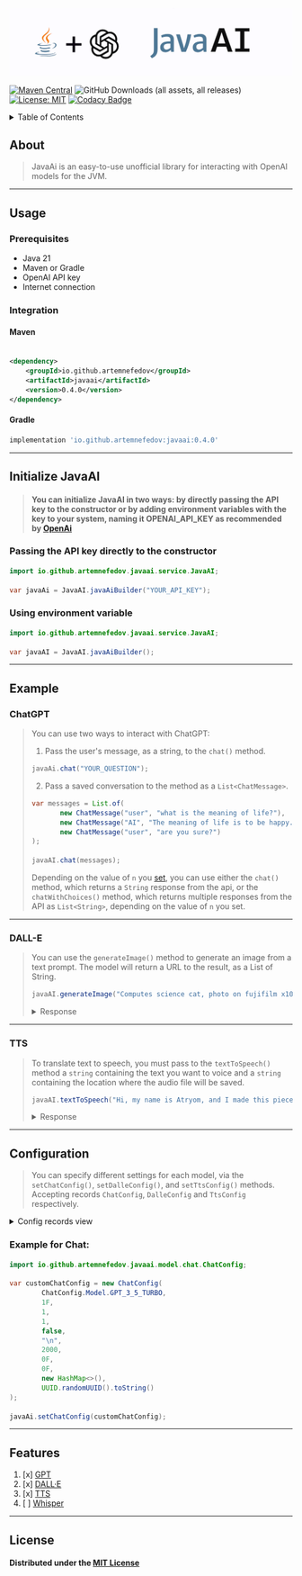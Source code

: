 ![JavaAI logo](https://github.com/artemnefedov/JavaAI/blob/resource/img/javaAi_logo.png?raw=true)

[![Maven Central](https://img.shields.io/maven-central/v/io.github.artemnefedov/javaai.svg?label=Maven%20Central&logo=apachemaven)](https://central.sonatype.com/artifact/io.github.artemnefedov/javaai/)
![GitHub Downloads (all assets, all releases)](https://img.shields.io/github/downloads/artemnefedov/JavaAI/total)
[![License: MIT](https://img.shields.io/badge/License-MIT-yellow.svg)](https://github.com/artemnefedov/JavaAI/blob/main/LICENSE)
[![Codacy Badge](https://app.codacy.com/project/badge/Grade/1194ce221f4f46ed950d4b05e6fd248c)](https://app.codacy.com/gh/artemnefedov/JavaAI/dashboard?utm_source=gh&utm_medium=referral&utm_content=&utm_campaign=Badge_grade)



<details> <summary>Table of Contents</summary>

- [About](#about)
- [Usage](#usage)
    - [Prerequisites](#prerequisites)
    - [Integration](#integration)
        - [Maven](#maven)
        - [Gradle](#gradle)
    - [Initialize JavaAI](#initialize-javaai)
        - [Passing the API key directly to the constructor](#passing-the-api-key-directly-to-the-constructor)
        - [Using environment variable](#using-environment-variable)
    - [Example](#example)
        - [ChatGPT](#chatgpt)
        - [DALL-E](#dall-e)
        - [TTS](#tts)
    - [Configuration](#configuration)
- [Features](#features)
- [License](#license)

</details>

## About

> JavaAi is an easy-to-use unofficial library for interacting with OpenAI models for the JVM.
---

## Usage

### Prerequisites

- Java 21
- Maven or Gradle
- OpenAI API key
- Internet connection

### Integration

#### Maven

```xml

<dependency>
    <groupId>io.github.artemnefedov</groupId>
    <artifactId>javaai</artifactId>
    <version>0.4.0</version>
</dependency>
```

#### Gradle

```groovy
implementation 'io.github.artemnefedov:javaai:0.4.0'
```

---

## Initialize JavaAI

> #### You can initialize JavaAI in two ways: by directly passing the API key to the constructor or by adding environment variables with the key to your system, naming it OPENAI_API_KEY as recommended by [OpenAi](https://help.openai.com/en/articles/5112595-best-practices-for-api-key-safety#h_a1ab3ba7b2)

### Passing the API key directly to the constructor

```java
import io.github.artemnefedov.javaai.service.JavaAI;

var javaAi = JavaAI.javaAiBuilder("YOUR_API_KEY");
```

### Using environment variable

```java
import io.github.artemnefedov.javaai.service.JavaAI;

var javaAI = JavaAI.javaAiBuilder();
```

---

## Example

### ChatGPT

> You can use two ways to interact with ChatGPT:
>1. Pass the user's message, as a string, to the `chat()` method.
>```java
> javaAi.chat("YOUR_QUESTION");
>```
>
>2. Pass a saved conversation to the method as a `List<ChatMessage>`.
>```java
> var messages = List.of(
>        new ChatMessage("user", "what is the meaning of life?"),
>        new ChatMessage("AI", "The meaning of life is to be happy."),
>        new ChatMessage("user", "are you sure?")
>);
>
>javaAI.chat(messages);
> ```
>
> Depending on the value of `n` you [set](#configuration), you can use either the `chat()` method, which returns
> a `String` response from the api, or the `chatWithChoices()` method, which returns multiple responses from the API
> as `List<String>`, depending on the value of `n` you set.
>
---

### DALL-E

> You can use the `generateImage()` method to generate an image from a text prompt. The model will return a URL to the
> result, as a List of String.
> ```java
> javaAI.generateImage("Computes science cat, photo on fujifilm x100v, 2024");
> ```
> <details><summary>Response</summary>
>
> ![CS cat](https://github.com/artemnefedov/JavaAI/blob/resource/img/cs-cat.jpg?raw=true)
></details>


---

### TTS

> To translate text to speech, you must pass to the `textToSpeech()` method a `string` containing the text you want to
> voice and a `string` containing the location where the audio file will be saved.
> ```java
> javaAI.textToSpeech("Hi, my name is Atryom, and I made this piece of... code.", "path/to/save/audio.mp3");
>```
> <details><summary>Response</summary>
>
> https://github.com/artemnefedov/JavaAI/assets/74130706/82d315be-def0-4946-b560-ab0772f64051
> </details>


---

## Configuration

> You can specify different settings for each model, via the `setChatConfig()`, `setDalleConfig()`, and `setTtsConfig()`
> methods. Accepting records `ChatConfig`, `DalleConfig` and `TtsConfig` respectively.

<details><summary>Config records view</summary>

---
`ChatConfig.java`

```java
public record ChatConfig(
        Model model,
        float temperature,
        int topP,
        int n,
        boolean stream,
        String stop,
        int maxTokens,
        float presencePenalty,
        float frequencyPenalty,
        Map<Integer, Integer> logitBias,
        String user) {
}
```

Parameters in [OpenAI API docs](https://platform.openai.com/docs/api-reference/chat/create)

---
`DalleConfig.java`

```java
public record DalleConfig(
        DalleModel model,
        int n,
        String quality,
        ResponseFormat responseFormat,
        Size size,
        Style style,
        String user) {
}
```

Parameters in [OpenAI API docs](https://platform.openai.com/docs/api-reference/images)

---
`TtsConfig.java`

```java
public record TtsConfig(
        TtsModel model,
        Voice voice,
        VoiceResponseFormat responseFormat,
        float speed
) {
}
```

Parameters in [OpenAI API docs](https://platform.openai.com/docs/api-reference/audio/createSpeech)

---
</details>

### Example for Chat:

```java
import io.github.artemnefedov.javaai.model.chat.ChatConfig;

var customChatConfig = new ChatConfig(
        ChatConfig.Model.GPT_3_5_TURBO,
        1F,
        1,
        1,
        false,
        "\n",
        2000,
        0F,
        0F,
        new HashMap<>(),
        UUID.randomUUID().toString()
);

javaAi.setChatConfig(customChatConfig);
```

---

## Features

1. [x] [GPT](https://platform.openai.com/docs/models/gpt-4-and-gpt-4-turbo)
2. [x] [DALL·E](https://platform.openai.com/docs/models/dall-e)
3. [x] [TTS](https://platform.openai.com/docs/models/tts)
4. [ ] [Whisper](https://platform.openai.com/docs/models/whisper)

---

## License

#### Distributed under the [MIT License](./LICENSE)
